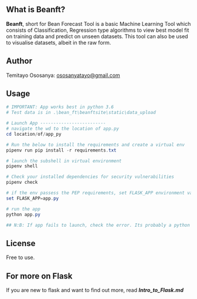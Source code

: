 
## What is Beanft?
**Beanft**, short for Bean Forecast Tool is a basic Machine Learning Tool which consists of Classification, Regression type algorithms to view best model fit on training data and predict on unseen datasets. This tool can also be used to visualise datasets, albeit in the raw form.



## Author

Temitayo Ososanya: ososanyatayo@gmail.com



## Usage

```powershell
# IMPORTANT: App works best in python 3.6
# Test data is in .\bean_ft\beanftsite\static\data_upload

# Launch App -------------------------
# navigate the wd to the location of app.py
cd location/of/app_py

# Run the below to install the requirements and create a virtual env
pipenv run pip install -r requirements.txt

# launch the subshell in virtual environment 
pipenv shell

# Check your installed dependencies for security vulnerabilities
pipenv check

# if the env passess the PEP requirements, set FLASK_APP environment variable (no space around "=")
set FLASK_APP=app.py

# run the app
python app.py

## N:B: If app fails to launch, check the error. Its probably a python version compatibility issue, anaconda related issue, etc.
```



## License

Free to use.



## For more on Flask

If you are new to flask and want to find out more, read ***Intro_to_Flask.md***

[Intro to Flask]: ./Intro_to_Flask.md



